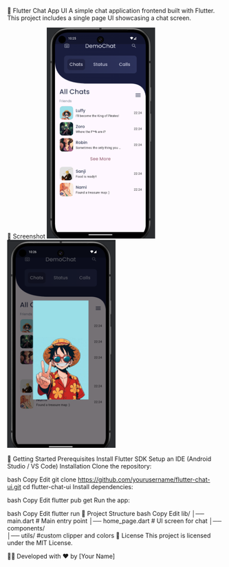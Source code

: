📱 Flutter Chat App UI
A simple chat application frontend built with Flutter. This project includes a single page UI showcasing a chat screen.

📸 Screenshot
<img src="assets/home.png" alt="Chat Screen" style="width: 50%; max-width: 400px;">
<img src="assets/dp.png" alt="Chat Screen" style="width: 50%; max-width: 400px;">


🚀 Getting Started
Prerequisites
Install Flutter SDK
Setup an IDE (Android Studio / VS Code)
Installation
Clone the repository:

bash
Copy
Edit
git clone https://github.com/yourusername/flutter-chat-ui.git
cd flutter-chat-ui
Install dependencies:

bash
Copy
Edit
flutter pub get
Run the app:

bash
Copy
Edit
flutter run
📂 Project Structure
bash
Copy
Edit
lib/
│── main.dart          # Main entry point
│── home_page.dart   # UI screen for chat
│── components/          
│── utils/            #custom clipper and colors
📜 License
This project is licensed under the MIT License.

👨‍💻 Developed with ❤️ by [Your Name]